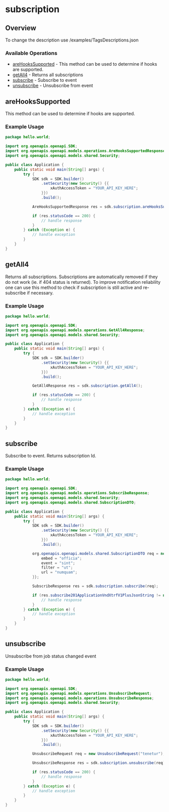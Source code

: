# subscription

## Overview

To change the description use /examples/TagsDescriptions.json

### Available Operations

* [areHooksSupported](#arehookssupported) - This method can be used to determine if hooks are supported.
* [getAll4](#getall4) - Returns all subscriptions
* [subscribe](#subscribe) - Subscribe to event
* [unsubscribe](#unsubscribe) - Unsubscribe from event

## areHooksSupported

This method can be used to determine if hooks are supported.

### Example Usage

```java
package hello.world;

import org.openapis.openapi.SDK;
import org.openapis.openapi.models.operations.AreHooksSupportedResponse;
import org.openapis.openapi.models.shared.Security;

public class Application {
    public static void main(String[] args) {
        try {
            SDK sdk = SDK.builder()
                .setSecurity(new Security() {{
                    xAuthAccessToken = "YOUR_API_KEY_HERE";
                }})
                .build();

            AreHooksSupportedResponse res = sdk.subscription.areHooksSupported();

            if (res.statusCode == 200) {
                // handle response
            }
        } catch (Exception e) {
            // handle exception
        }
    }
}
```

## getAll4

Returns all subscriptions. Subscriptions are automatically removed if they do not work (ie. if 404 status is returned). To improve notification reliability one can use this method to check if subscription is still active and re-subscribe if necessary.

### Example Usage

```java
package hello.world;

import org.openapis.openapi.SDK;
import org.openapis.openapi.models.operations.GetAll4Response;
import org.openapis.openapi.models.shared.Security;

public class Application {
    public static void main(String[] args) {
        try {
            SDK sdk = SDK.builder()
                .setSecurity(new Security() {{
                    xAuthAccessToken = "YOUR_API_KEY_HERE";
                }})
                .build();

            GetAll4Response res = sdk.subscription.getAll4();

            if (res.statusCode == 200) {
                // handle response
            }
        } catch (Exception e) {
            // handle exception
        }
    }
}
```

## subscribe

Subscribe to event. Returns subscription Id.

### Example Usage

```java
package hello.world;

import org.openapis.openapi.SDK;
import org.openapis.openapi.models.operations.SubscribeResponse;
import org.openapis.openapi.models.shared.Security;
import org.openapis.openapi.models.shared.SubscriptionDTO;

public class Application {
    public static void main(String[] args) {
        try {
            SDK sdk = SDK.builder()
                .setSecurity(new Security() {{
                    xAuthAccessToken = "YOUR_API_KEY_HERE";
                }})
                .build();

            org.openapis.openapi.models.shared.SubscriptionDTO req = new SubscriptionDTO() {{
                embed = "officia";
                event = "sint";
                filter = "ut";
                url = "numquam";
            }};            

            SubscribeResponse res = sdk.subscription.subscribe(req);

            if (res.subscribe201ApplicationVndXtrfV1PlusJsonString != null) {
                // handle response
            }
        } catch (Exception e) {
            // handle exception
        }
    }
}
```

## unsubscribe

Unsubscribe from job status changed event

### Example Usage

```java
package hello.world;

import org.openapis.openapi.SDK;
import org.openapis.openapi.models.operations.UnsubscribeRequest;
import org.openapis.openapi.models.operations.UnsubscribeResponse;
import org.openapis.openapi.models.shared.Security;

public class Application {
    public static void main(String[] args) {
        try {
            SDK sdk = SDK.builder()
                .setSecurity(new Security() {{
                    xAuthAccessToken = "YOUR_API_KEY_HERE";
                }})
                .build();

            UnsubscribeRequest req = new UnsubscribeRequest("tenetur");            

            UnsubscribeResponse res = sdk.subscription.unsubscribe(req);

            if (res.statusCode == 200) {
                // handle response
            }
        } catch (Exception e) {
            // handle exception
        }
    }
}
```
